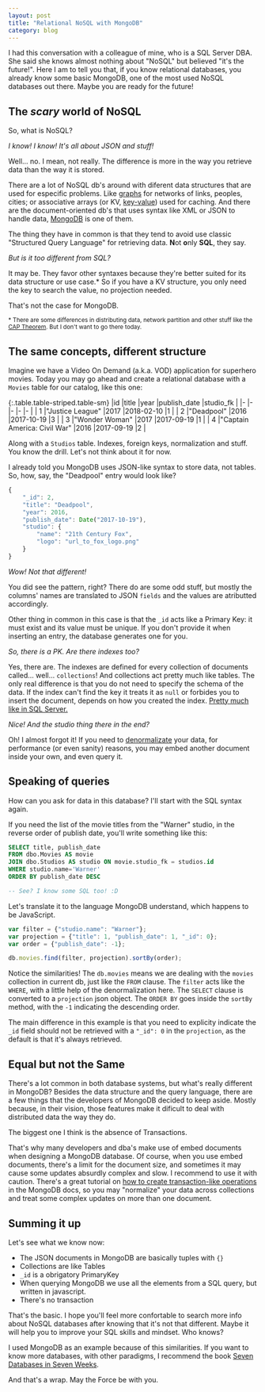 ```yaml
---
layout: post
title: "Relational NoSQL with MongoDB"
category: blog
---
```


I had this conversation with a colleague of mine, who is a SQL Server DBA.
She said she knows almost nothing about "NoSQL" but believed "it's the future!".
Here I am to tell you that, if you know relational databases, you already know some basic MongoDB, one of the most used NoSQL databases out there.
Maybe you are ready for the future!

## The _scary_ world of NoSQL

So, what is NoSQL?

_I know! I know! It's all about JSON and stuff!_

Well... no.
I mean, not really.
The difference is more in the way you retrieve data than the way it is stored.

There are a lot of NoSQL db's around with diferent data structures that are used for especific problems.
Like [graphs][wik02] for networks of links, peoples, cities; or associative arrays (or KV, [key-value][wik03]) used for caching.
And there are the document-oriented db's that uses syntax like XML or JSON to handle data, [MongoDB][mon01] is one of them.

The thing they have in common is that they tend to avoid use classic "Structured Query Language" for retrieving data.
**N**ot **o**nly **SQL**, they say.

_But is it too different from SQL?_

It may be.
They favor other syntaxes because they're better suited for its data structure or use case.*
So if you have a KV structure, you only need the key to search the value, no projection needed.

That's not the case for MongoDB.

<small>\* There are some differences in distributing data, network partition and other stuff like the [CAP Theorem][wik01]. But I don't want to go there today.</small>

## The same concepts, different structure

Imagine we have a Video On Demand (a.k.a. VOD) application for superhero movies.
Today you may go ahead and create a relational database with a `Movies` table for our catalog, like this one:

{:.table.table-striped.table-sm}
|id |title                          |year   |publish_date   |studio_fk  |
|-  |-                              |-      |-              |-          |
| 1 |"Justice League"               |2017   |2018-02-10     |1          |
| 2 |"Deadpool"                     |2016   |2017-10-19     |3          |
| 3 |"Wonder Woman"                 |2017   |2017-09-19     |1          |
| 4 |"Captain America: Civil War"   |2016   |2017-09-19     |2          |

Along with a `Studios` table.
Indexes, foreign keys, normalization and stuff.
You know the drill.
Let's not think about it for now.

I already told you MongoDB uses JSON-like syntax to store data, not tables.
So, how, say, the "Deadpool" entry would look like?

```js
{
    "_id": 2,
    "title": "Deadpool",
    "year": 2016,
    "publish_date": Date("2017-10-19"),
    "studio": {
        "name": "21th Century Fox",
        "logo": "url_to_fox_logo.png"
    }
}
```

_Wow! Not that different!_

You did see the pattern, right?
There do are some odd stuff, but mostly the columns' names are translated to JSON `fields` and the values are atributted accordingly.

Other thing in common in this case is that the `_id` acts like a Primary Key: it must exist and its value must be unique.
If you don't provide it when inserting an entry, the database generates one for you.

_So, there is a PK. Are there indexes too?_

Yes, there are.
The indexes are defined for every collection of documents called... well... `collections`!
And collections act pretty much like tables.
The only real difference is that you do not need to specify the schema of the data.
If the index can't find the key it treats it as `null` or forbides you to insert the document, depends on how you created the index.
[Pretty much like in SQL Server.][sta01]

_Nice! And the studio thing there in the end?_

Oh! I almost forgot it! If you need to [denormalizate][wik04] your data, for performance (or even sanity) reasons, you may embed another document inside your own, and even query it.

## Speaking of queries

How can you ask for data in this database?
I'll start with the SQL syntax again.

If you need the list of the movie titles from the "Warner" studio, in the reverse order of publish date, you'll write something like this:

```sql
SELECT title, publish_date
FROM dbo.Movies AS movie
JOIN dbo.Studios AS studio ON movie.studio_fk = studios.id
WHERE studio.name='Warner'
ORDER BY publish_date DESC

-- See? I know some SQL too! :D
```

Let's translate it to the language MongoDB understand, which happens to be JavaScript.

```js
var filter = {"studio.name": "Warner"};
var projection = {"title": 1, "publish_date": 1, "_id": 0};
var order = {"publish_date": -1};

db.movies.find(filter, projection).sortBy(order);
```

Notice the similarities!
The `db.movies` means we are dealing with the `movies` collection in current db, just like the `FROM` clause.
The `filter` acts like the `WHERE`, with a little help of the denormalization here.
The `SELECT` clause is converted to a `projection` json object.
The `ORDER BY` goes inside the `sortBy` method, with the `-1` indicating the descending order.

The main difference in this example is that you need to explicity indicate the `_id` field should not be retrieved with a `"_id": 0` in the `projection`, as the default is that it's always retrieved.

## Equal but not the Same

There's a lot common in both database systems, but what's really different in MongoDB?
Besides the data structure and the query language, there are a few things that the developers of MongoDB decided to keep aside.
Mostly because, in their vision, those features make it dificult to deal with distributed data the way they do.

The biggest one I think is the absence of Transactions.

That's why many developers and dba's make use of embed documents when designing a MongoDB database.
Of course, when you use embed documents, there's a limit for the document size, and sometimes it may cause some updates absurdly complex and slow.
I recommend to use it with caution.
There's a great tutorial on [how to create transaction-like operations][mon02] in the MongoDB docs, so you may "normalize" your data across collections and treat some complex updates on more than one document.

## Summing it up

Let's see what we know now:

* The JSON documents in MongoDB are basically tuples with `{}`
* Collections are like Tables
* `_id` is a obrigatory PrimaryKey
* When querying MongoDB we use all the elements from a SQL query, but written in javascript.
* There's no transaction

That's the basic.
I hope you'll feel more confortable to search more info about NoSQL databases after knowing that it's not that different.
Maybe it will help you to improve your SQL skills and mindset.
Who knows?

I used MongoDB as an example because of this similarities.
If you want to know more databases, with other paradigms, I recommend the book [Seven Databases in Seven Weeks][pra01].

And that's a wrap.
May the Force be with you.

[mon01]: https://www.mongodb.com/
[mon02]: https://docs.mongodb.com/manual/core/write-operations-atomicity/
[pra01]: https://www.amazon.com.br/Seven-Databases-Weeks-Modern-Movement/dp/1934356921
[sta01]: https://stackoverflow.com/a/20687291/5150453
[wik01]: https://en.wikipedia.org/wiki/CAP_theorem
[wik02]: https://en.wikipedia.org/wiki/Graph_database
[wik03]: https://en.wikipedia.org/wiki/Key-value_database
[wik04]: https://en.wikipedia.org/wiki/Denormalization